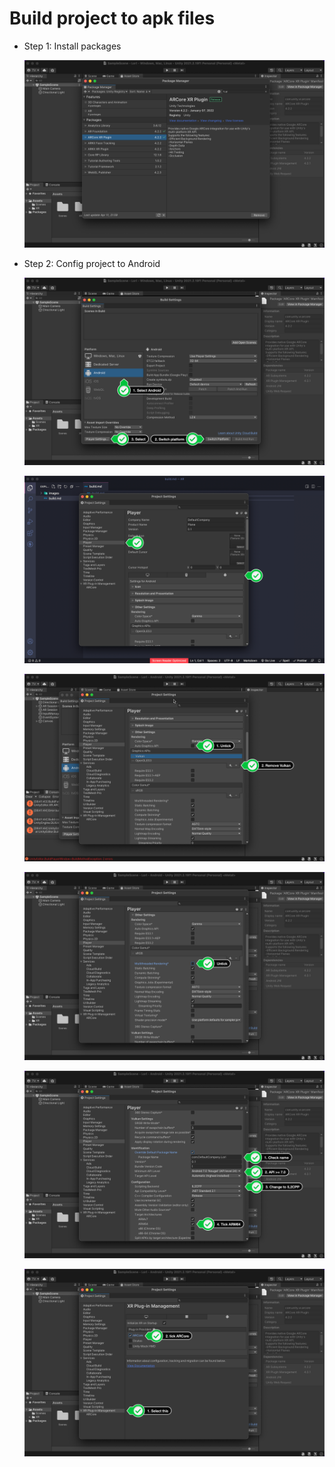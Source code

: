 # Build project to apk files

- Step 1: Install packages

  ![Silicon1](images/Silicon1.png)

- Step 2: Config project to Android

  ![Silicon2](images/Silicon2.png)

  ![Silicon7](images/Silicon7.png)

  ![Silicon6](images/Silicon6.png)

  ![Silicon3](images/Silicon3.png)

  ![Silicon4](images/Silicon4.png)

  ![Silicon5](images/Silicon5.png)
